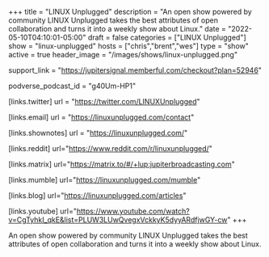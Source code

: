 +++
title = "LINUX Unplugged"
description = "An open show powered by community LINUX Unplugged takes the best attributes of open collaboration and turns it into a weekly show about Linux."
date = "2022-05-10T04:10:01-05:00"
draft = false
categories = ["LINUX Unplugged"]
show = "linux-unplugged"
hosts = ["chris","brent","wes"]
type = "show"
active = true
header_image = "/images/shows/linux-unplugged.png"

support_link = "https://jupitersignal.memberful.com/checkout?plan=52946"

podverse_podcast_id = "g40Um-HP1"

[links.twitter]
  url = "https://twitter.com/LINUXUnplugged"

[links.email]
  url = "https://linuxunplugged.com/contact"  

[links.shownotes]
  url = "https://linuxunplugged.com/"

[links.reddit]
  url="https://www.reddit.com/r/linuxunplugged/"

[links.matrix]
  url="https://matrix.to/#/+lup:jupiterbroadcasting.com"

[links.mumble]
  url="https://linuxunplugged.com/mumble"

[links.blog]
  url="https://linuxunplugged.com/articles" 

[links.youtube]
  url="https://www.youtube.com/watch?v=CgTyhkI_qkE&list=PLUW3LUwQvegxVckkyK5dyyARdfjwGY-cw"
+++

An open show powered by community LINUX Unplugged takes the best attributes of open collaboration and turns it into a weekly show about Linux.
